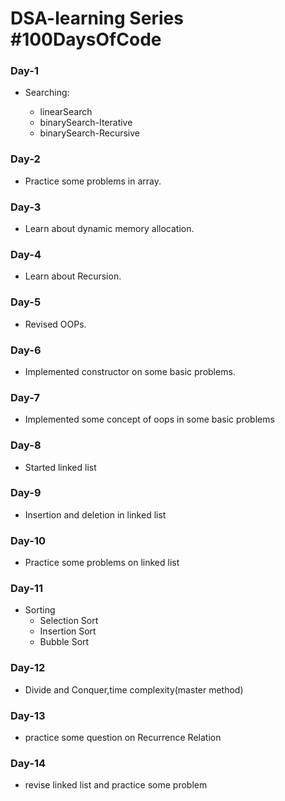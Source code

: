 # DSA-learning Series #100DaysOfCode

### Day-1
- Searching:

  - linearSearch
  - binarySearch-Iterative
  - binarySearch-Recursive

 ### Day-2
- Practice some problems in array.

 ### Day-3
- Learn about dynamic memory allocation.

 ### Day-4
 - Learn about Recursion.

 ### Day-5
- Revised OOPs.

### Day-6
 - Implemented constructor on some basic problems.

### Day-7
 - Implemented some concept of oops in some basic problems
### Day-8
 - Started linked list 
 ### Day-9
 - Insertion and deletion in linked list 
 ### Day-10
 - Practice some problems on linked list
 ### Day-11
 - Sorting
    - Selection Sort
    - Insertion Sort
    - Bubble Sort
### Day-12
 - Divide and Conquer,time complexity(master method)

### Day-13
  - practice some question on Recurrence Relation

### Day-14
 - revise linked list and practice some problem